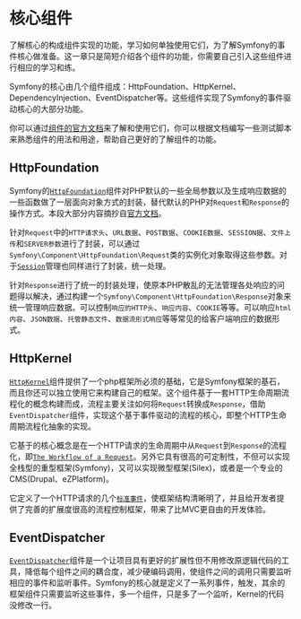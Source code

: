 # 核心组件
了解核心的构成组件实现的功能，学习如何单独使用它们，为了解Symfony的事件核心做准备。这一章只是简短介绍各个组件的功能，你需要自己引入这些组件进行相应的学习和练。

Symfony的核心由几个组件组成：HttpFoundation、HttpKernel、DependencyInjection、EventDispatcher等。这些组件实现了Symfony的事件驱动核心的大部分功能。

你可以通过[组件的官方文档](http://symfony.com/doc/current/components/index.html)来了解和使用它们，你可以根据文档编写一些测试脚本来熟悉组件的用法和用途，帮助自己更好的了解组件的功能。

## HttpFoundation
Symfony的[`HttpFoundation`](http://symfony.com/doc/current/components/http_foundation/index.html)组件对PHP默认的一些全局参数以及生成响应数据的一些函数做了一层面向对象方式的封装，替代默认的PHP对`Request`和`Response`的操作方式。本段大部分内容摘抄自[官方文档](http://symfony.com/doc/current/components/http_foundation/introduction.html)。

针对`Request`中的`HTTP请求头`、`URL数据`、`POST数据`、`COOKIE数据`、`SESSION据`、`文件上传`和`SERVER参数`进行了封装，可以通过`Symfony\Component\HttpFoundation\Request`类的实例化对象取得这些参数。对于[`Session`](http://symfony.com/doc/current/components/http_foundation/sessions.html)管理也同样进行了封装，统一处理。

针对`Response`进行了统一的封装处理，使原本PHP散乱的无法管理各处响应的问题得以解决，通过构建一个`Symfony\Component\HttpFoundation\Response`对象来统一管理响应数据。可以控制`响应的HTTP头`、`响应内容`、`COOKIE`等等。可以响应`html内容`、`JSON数据`、`托管静态文件`、`数据流形式响应`等等常见的给客户端响应的数据形式。

## HttpKernel
[`HttpKernel`](http://symfony.com/doc/current/components/http_kernel/index.html)组件提供了一个php框架所必须的基础，它是Symfony框架的基石，而且你还可以独立使用它来构建自己的框架。这个组件基于一套HTTP生命周期流程化的概念构建而成，流程主要关注如何将`Request`转换成`Response`，借助`EventDispatcher`组件，实现这个基于事件驱动的流程的核心，即整个HTTP生命周期流程化抽象的实现。

它基于的核心概念是在一个HTTP请求的生命周期中从`Request`到`Response`的流程化，即[`The Workflow of a Request`](http://symfony.com/doc/current/components/http_kernel/introduction.html#the-workflow-of-a-request)。另外它具有很高的可定制性，不但可以实现全栈型的重型框架(Symfony)，又可以实现微型框架(Silex)，或者是一个专业的CMS(Drupal、eZPlatform)。

它定义了一个HTTP请求的几个[`标准事件`](http://symfony.com/doc/current/components/http_kernel/introduction.html#component-http-kernel-event-table)，使框架结构清晰明了，并且给开发者提供了完善的扩展度很高的流程控制框架，带来了比MVC更自由的开发体验。

## EventDispatcher
[`EventDispatcher`](http://symfony.com/doc/current/components/event_dispatcher/introduction.html)组件是一个让项目具有更好的扩展性但不用修改原逻辑代码的工具，降低每个组件之间的耦合度，减少硬编码调用，使组件之间的调用只需要监听相应的事件和监听事件。Symfony的核心就是定义了一系列事件，触发，其余的框架组件只需要监听这些事件，多一个组件，只是多了一个监听，Kernel的代码没修改一行。
